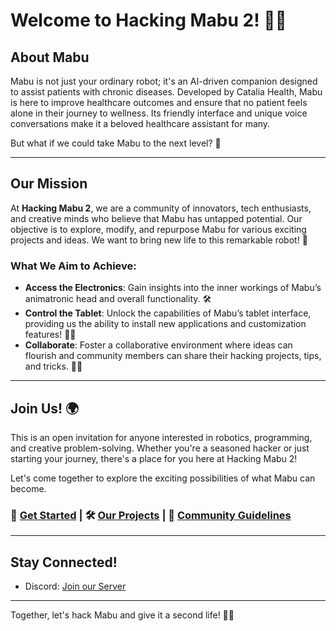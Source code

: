 # Welcome to Hacking Mabu 2! 🤖✨

## About Mabu
Mabu is not just your ordinary robot; it's an AI-driven companion designed to assist patients with chronic diseases. Developed by Catalia Health, Mabu is here to improve healthcare outcomes and ensure that no patient feels alone in their journey to wellness. Its friendly interface and unique voice conversations make it a beloved healthcare assistant for many. 

But what if we could take Mabu to the next level? 🚀

---

## Our Mission
At **Hacking Mabu 2**, we are a community of innovators, tech enthusiasts, and creative minds who believe that Mabu has untapped potential. Our objective is to explore, modify, and repurpose Mabu for various exciting projects and ideas. We want to bring new life to this remarkable robot! 🌟

### What We Aim to Achieve:
- **Access the Electronics**: Gain insights into the inner workings of Mabu’s animatronic head and overall functionality. 🛠️
- **Control the Tablet**: Unlock the capabilities of Mabu’s tablet interface, providing us the ability to install new applications and customization features! 📱✨
- **Collaborate**: Foster a collaborative environment where ideas can flourish and community members can share their hacking projects, tips, and tricks. 🤝💡

---

## Join Us! 🌍
This is an open invitation for anyone interested in robotics, programming, and creative problem-solving. Whether you're a seasoned hacker or just starting your journey, there's a place for you here at Hacking Mabu 2! 

Let's come together to explore the exciting possibilities of what Mabu can become. 

### 🔗 [Get Started](#) | 🛠️ [Our Projects](#) | 📜 [Community Guidelines](#)

---

## Stay Connected!
- Discord: [Join our Server](https://discord.gg/EQWBHdRd)

---

Together, let's hack Mabu and give it a second life! 💖🌌
